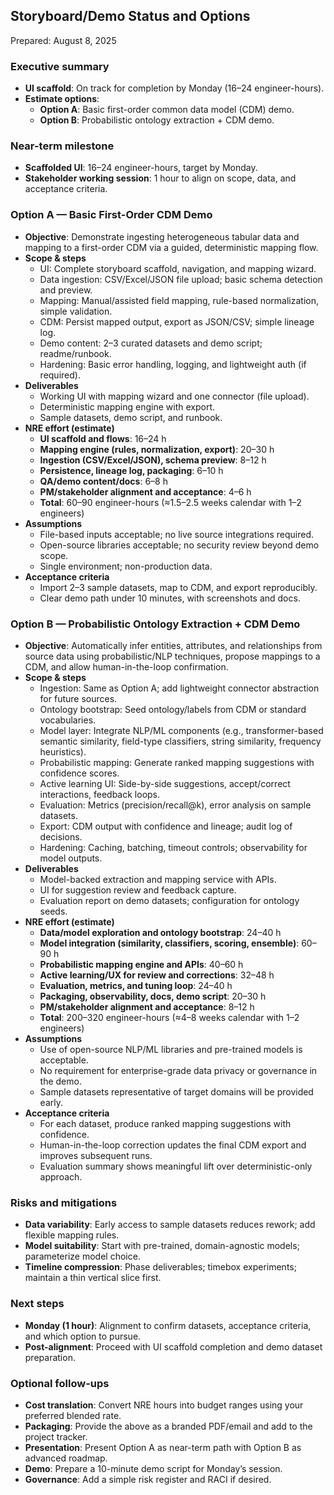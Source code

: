 ## Storyboard/Demo Status and Options

Prepared: August 8, 2025

### Executive summary
- **UI scaffold**: On track for completion by Monday (16–24 engineer-hours).
- **Estimate options**:
  - **Option A**: Basic first-order common data model (CDM) demo.
  - **Option B**: Probabilistic ontology extraction + CDM demo.

### Near-term milestone
- **Scaffolded UI**: 16–24 engineer-hours, target by Monday.
- **Stakeholder working session**: 1 hour to align on scope, data, and acceptance criteria.

### Option A — Basic First-Order CDM Demo
- **Objective**: Demonstrate ingesting heterogeneous tabular data and mapping to a first-order CDM via a guided, deterministic mapping flow.
- **Scope & steps**
  - UI: Complete storyboard scaffold, navigation, and mapping wizard.
  - Data ingestion: CSV/Excel/JSON file upload; basic schema detection and preview.
  - Mapping: Manual/assisted field mapping, rule-based normalization, simple validation.
  - CDM: Persist mapped output, export as JSON/CSV; simple lineage log.
  - Demo content: 2–3 curated datasets and demo script; readme/runbook.
  - Hardening: Basic error handling, logging, and lightweight auth (if required).
- **Deliverables**
  - Working UI with mapping wizard and one connector (file upload).
  - Deterministic mapping engine with export.
  - Sample datasets, demo script, and runbook.
- **NRE effort (estimate)**
  - **UI scaffold and flows**: 16–24 h
  - **Mapping engine (rules, normalization, export)**: 20–30 h
  - **Ingestion (CSV/Excel/JSON), schema preview**: 8–12 h
  - **Persistence, lineage log, packaging**: 6–10 h
  - **QA/demo content/docs**: 6–8 h
  - **PM/stakeholder alignment and acceptance**: 4–6 h
  - **Total**: 60–90 engineer-hours (≈1.5–2.5 weeks calendar with 1–2 engineers)
- **Assumptions**
  - File-based inputs acceptable; no live source integrations required.
  - Open-source libraries acceptable; no security review beyond demo scope.
  - Single environment; non-production data.
- **Acceptance criteria**
  - Import 2–3 sample datasets, map to CDM, and export reproducibly.
  - Clear demo path under 10 minutes, with screenshots and docs.

### Option B — Probabilistic Ontology Extraction + CDM Demo
- **Objective**: Automatically infer entities, attributes, and relationships from source data using probabilistic/NLP techniques, propose mappings to a CDM, and allow human-in-the-loop confirmation.
- **Scope & steps**
  - Ingestion: Same as Option A; add lightweight connector abstraction for future sources.
  - Ontology bootstrap: Seed ontology/labels from CDM or standard vocabularies.
  - Model layer: Integrate NLP/ML components (e.g., transformer-based semantic similarity, field-type classifiers, string similarity, frequency heuristics).
  - Probabilistic mapping: Generate ranked mapping suggestions with confidence scores.
  - Active learning UI: Side-by-side suggestions, accept/correct interactions, feedback loops.
  - Evaluation: Metrics (precision/recall@k), error analysis on sample datasets.
  - Export: CDM output with confidence and lineage; audit log of decisions.
  - Hardening: Caching, batching, timeout controls; observability for model outputs.
- **Deliverables**
  - Model-backed extraction and mapping service with APIs.
  - UI for suggestion review and feedback capture.
  - Evaluation report on demo datasets; configuration for ontology seeds.
- **NRE effort (estimate)**
  - **Data/model exploration and ontology bootstrap**: 24–40 h
  - **Model integration (similarity, classifiers, scoring, ensemble)**: 60–90 h
  - **Probabilistic mapping engine and APIs**: 40–60 h
  - **Active learning/UX for review and corrections**: 32–48 h
  - **Evaluation, metrics, and tuning loop**: 24–40 h
  - **Packaging, observability, docs, demo script**: 20–30 h
  - **PM/stakeholder alignment and acceptance**: 8–12 h
  - **Total**: 200–320 engineer-hours (≈4–8 weeks calendar with 1–2 engineers)
- **Assumptions**
  - Use of open-source NLP/ML libraries and pre-trained models is acceptable.
  - No requirement for enterprise-grade data privacy or governance in the demo.
  - Sample datasets representative of target domains will be provided early.
- **Acceptance criteria**
  - For each dataset, produce ranked mapping suggestions with confidence.
  - Human-in-the-loop correction updates the final CDM export and improves subsequent runs.
  - Evaluation summary shows meaningful lift over deterministic-only approach.

### Risks and mitigations
- **Data variability**: Early access to sample datasets reduces rework; add flexible mapping rules.
- **Model suitability**: Start with pre-trained, domain-agnostic models; parameterize model choice.
- **Timeline compression**: Phase deliverables; timebox experiments; maintain a thin vertical slice first.

### Next steps
- **Monday (1 hour)**: Alignment to confirm datasets, acceptance criteria, and which option to pursue.
- **Post-alignment**: Proceed with UI scaffold completion and demo dataset preparation.

### Optional follow-ups
- **Cost translation**: Convert NRE hours into budget ranges using your preferred blended rate.
- **Packaging**: Provide the above as a branded PDF/email and add to the project tracker.
- **Presentation**: Present Option A as near-term path with Option B as advanced roadmap.
- **Demo**: Prepare a 10-minute demo script for Monday’s session.
- **Governance**: Add a simple risk register and RACI if desired.


